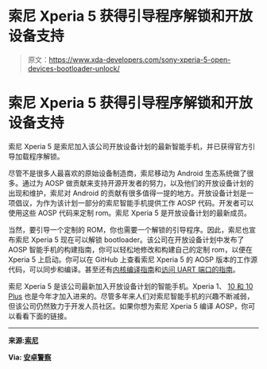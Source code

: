 # 索尼 Xperia 5 获得引导程序解锁和开放设备支持

> 原文：<https://www.xda-developers.com/sony-xperia-5-open-devices-bootloader-unlock/>

# 索尼 Xperia 5 获得引导程序解锁和开放设备支持

索尼 Xperia 5 是索尼加入该公司开放设备计划的最新智能手机，并已获得官方引导加载程序解锁。

尽管不是很多人最喜欢的原始设备制造商，索尼移动为 Android 生态系统做了很多。通过为 AOSP 做贡献来支持开源开发者的努力，以及他们的开放设备计划的出现和维护，索尼对 Android 的贡献有很多值得一提的地方。开放设备计划是一项倡议，为作为该计划一部分的索尼智能手机提供工作 AOSP 代码。开发者可以使用这些 AOSP 代码来定制 rom。索尼 Xperia 5 是开放设备计划的最新成员。

当然，要引导一个定制的 ROM，你也需要一个解锁的引导程序。因此，索尼也宣布索尼 Xperia 5 现在可以解锁 bootloader。该公司在开放设备计划中发布了 AOSP 智能手机的构建指南，你可以轻松地修改和构建自己的定制 rom，以便在 Xperia 5 上启动。你可以在 GitHub 上查看索尼 Xperia 5 的 AOSP 版本的工作源代码，可以同步和编译。甚至还有[内核编译指南](https://developer.sony.com/develop/open-devices/guides/kernel-compilation-guides/)和[访问 UART 端口的指南](https://developer.sony.com/develop/open-devices/guides/access-uart-ports/)。

索尼 Xperia 5 是该公司最新加入开放设备计划的智能手机。Xperia 1、 [10 和 10 Plus](https://www.xda-developers.com/xperia-10-xperia-10-plus-open-devices-program/) 也是今年才加入进来的。尽管多年来人们对索尼智能手机的兴趣不断减弱，但该公司仍然致力于开发人员社区。如果你想为索尼 Xperia 5 编译 AOSP，你可以看看下面的链接。

* * *

**来源:[索尼](https://developer.sony.com/posts/xperia-5-added-to-sonys-open-devices-program/)**

**Via: [安卓警察](https://www.androidpolice.com/2019/11/22/sony-xperia-5-open-devices/)**